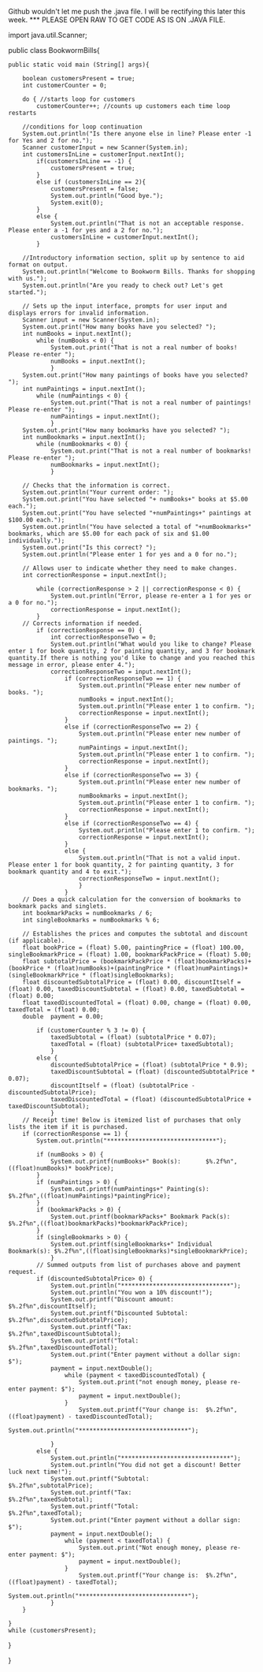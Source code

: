 
Github wouldn't let me push the .java file. I will be rectifying this later this week. 
*** PLEASE OPEN RAW TO GET CODE AS IS ON .JAVA FILE.

import java.util.Scanner;

public class BookwormBills{

	public static void main (String[] args){
		
		boolean customersPresent = true;
		int customerCounter = 0; 
	
		do { //starts loop for customers 
			customerCounter++; //counts up customers each time loop restarts
			
		//conditions for loop continuation
		System.out.println("Is there anyone else in line? Please enter -1 for Yes and 2 for no.");
		Scanner customerInput = new Scanner(System.in);
		int customersInLine = customerInput.nextInt();
			if(customersInLine == -1) {
				customersPresent = true;
			}
			else if (customersInLine == 2){
				customersPresent = false;
				System.out.println("Good bye.");
				System.exit(0);
			} 
			else {
				System.out.println("That is not an acceptable response. Please enter a -1 for yes and a 2 for no.");
				customersInLine = customerInput.nextInt();
			}
			
		//Introductory information section, split up by sentence to aid format on output.
		System.out.println("Welcome to Bookworm Bills. Thanks for shopping with us.");
		System.out.println("Are you ready to check out? Let's get started.");
	
		// Sets up the input interface, prompts for user input and displays errors for invalid information.
		Scanner input = new Scanner(System.in); 
		System.out.print("How many books have you selected? ");
		int numBooks = input.nextInt(); 
			while (numBooks < 0) {
				System.out.print("That is not a real number of books! Please re-enter ");
				numBooks = input.nextInt();
				}
		System.out.print("How many paintings of books have you selected? ");
		int numPaintings = input.nextInt(); 
			while (numPaintings < 0) {
				System.out.print("That is not a real number of paintings! Please re-enter ");
				numPaintings = input.nextInt();
				}
		System.out.print("How many bookmarks have you selected? ");
		int numBookmarks = input.nextInt();
			while (numBookmarks < 0) {
				System.out.print("That is not a real number of bookmarks! Please re-enter ");
				numBookmarks = input.nextInt();
				}
	
		// Checks that the information is correct.
		System.out.println("Your current order: ");
		System.out.print("You have selected "+ numBooks+" books at $5.00 each.");
		System.out.print("You have selected "+numPaintings+" paintings at $100.00 each.");
		System.out.println("You have selected a total of "+numBookmarks+" bookmarks, which are $5.00 for each pack of six and $1.00 individually.");
		System.out.print("Is this correct? ");
		System.out.println("Please enter 1 for yes and a 0 for no.");
	
		// Allows user to indicate whether they need to make changes.
		int correctionResponse = input.nextInt();

			while (correctionResponse > 2 || correctionResponse < 0) {
				System.out.println("Error, please re-enter a 1 for yes or a 0 for no.");
				correctionResponse = input.nextInt();
			}
		// Corrects information if needed.
			if (correctionResponse == 0) {
				int correctionResponseTwo = 0;
				System.out.println("What would you like to change? Please enter 1 for book quantity, 2 for painting quantity, and 3 for bookmark quantity.If there is nothing you'd like to change and you reached this message in error, please enter 4.");
				correctionResponseTwo = input.nextInt();
					if (correctionResponseTwo == 1) { 
						System.out.println("Please enter new number of books. ");
						numBooks = input.nextInt();
						System.out.println("Please enter 1 to confirm. ");
						correctionResponse = input.nextInt();
					}
					else if (correctionResponseTwo == 2) { 
						System.out.println("Please enter new number of paintings. ");
						numPaintings = input.nextInt();
						System.out.println("Please enter 1 to confirm. ");
						correctionResponse = input.nextInt();
					}
					else if (correctionResponseTwo == 3) { 
						System.out.println("Please enter new number of bookmarks. ");
						numBookmarks = input.nextInt();
						System.out.println("Please enter 1 to confirm. ");
						correctionResponse = input.nextInt();
					}
					else if (correctionResponseTwo == 4) { 
						System.out.println("Please enter 1 to confirm. ");
						correctionResponse = input.nextInt();
					}
					else {
						System.out.println("That is not a valid input. Please enter 1 for book quantity, 2 for painting quantity, 3 for bookmark quantity and 4 to exit.");
						correctionResponseTwo = input.nextInt();
						}
					}
		// Does a quick calculation for the conversion of bookmarks to bookmark packs and singlets.
		int bookmarkPacks = numBookmarks / 6;
		int singleBookmarks = numBookmarks % 6;

		// Establishes the prices and computes the subtotal and discount (if applicable).
		float bookPrice = (float) 5.00, paintingPrice = (float) 100.00, singleBookmarkPrice = (float) 1.00, bookmarkPackPrice = (float) 5.00;
		float subtotalPrice = (bookmarkPackPrice * (float)bookmarkPacks)+(bookPrice * (float)numBooks)+(paintingPrice * (float)numPaintings)+(singleBookmarkPrice * (float)singleBookmarks);
		float discountedSubtotalPrice = (float) 0.00, discountItself = (float) 0.00, taxedDiscountSubtotal = (float) 0.00, taxedSubtotal = (float) 0.00;
		float taxedDiscountedTotal = (float) 0.00, change = (float) 0.00, taxedTotal = (float) 0.00;
		double  payment = 0.00;
		
			if (customerCounter % 3 != 0) {
				taxedSubtotal = (float) (subtotalPrice * 0.07);
				taxedTotal = (float) (subtotalPrice+ taxedSubtotal);
				}
			else {
				discountedSubtotalPrice = (float) (subtotalPrice * 0.9);
				taxedDiscountSubtotal = (float) (discountedSubtotalPrice * 0.07);
				discountItself = (float) (subtotalPrice - discountedSubtotalPrice);
				taxedDiscountedTotal = (float) (discountedSubtotalPrice + taxedDiscountSubtotal);
				}
		// Receipt time! Below is itemized list of purchases that only lists the item if it is purchased.
		if (correctionResponse == 1) {
			System.out.println("*******************************");
			
			if (numBooks > 0) {
				System.out.printf(numBooks+" Book(s):		$%.2f%n",((float)numBooks)* bookPrice);
			}
			if (numPaintings > 0) {
				System.out.printf(numPaintings+" Painting(s):		$%.2f%n",((float)numPaintings)*paintingPrice);
			}
			if (bookmarkPacks > 0) {
				System.out.printf(bookmarkPacks+" Bookmark Pack(s):	$%.2f%n",((float)bookmarkPacks)*bookmarkPackPrice);
			}
			if (singleBookmarks > 0) {
				System.out.printf(singleBookmarks+" Individual Bookmark(s): $%.2f%n",((float)singleBookmarks)*singleBookmarkPrice);
				}
			// Summed outputs from list of purchases above and payment request.
			if (discountedSubtotalPrice> 0) {
				System.out.println("*******************************");
				System.out.println("You won a 10% discount!");
				System.out.printf("Discount amount:			 $%.2f%n",discountItself);
				System.out.printf("Discounted Subtotal:     		$%.2f%n",discountedSubtotalPrice);
				System.out.printf("Tax: 					 $%.2f%n",taxedDiscountSubtotal);
				System.out.printf("Total: 					 $%.2f%n",taxedDiscountedTotal);
				System.out.print("Enter payment without a dollar sign:    $");
				payment = input.nextDouble();
					while (payment < taxedDiscountedTotal) {
						System.out.print("not enough money, please re-enter payment: $");
						payment = input.nextDouble();
					}
						System.out.printf("Your change is:  $%.2f%n",((float)payment) - taxedDiscountedTotal);
						System.out.println("*******************************");

				}
			else {
				System.out.println("*******************************");
				System.out.println("You did not get a discount! Better luck next time!");
				System.out.printf("Subtotal:				$%.2f%n",subtotalPrice);
				System.out.printf("Tax:					$%.2f%n",taxedSubtotal);
				System.out.printf("Total: 					$%.2f%n",taxedTotal);
				System.out.print("Enter payment without a dollar sign:    $");
				payment = input.nextDouble();
					while (payment < taxedTotal) {
						System.out.print("Not enough money, please re-enter payment: $");
						payment = input.nextDouble();
					}
						System.out.printf("Your change is:  $%.2f%n",((float)payment) - taxedTotal);
						System.out.println("*******************************");
				}
		}

	} 
	while (customersPresent);

}

}
